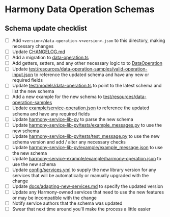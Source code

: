 # Harmony Data Operation Schemas

## Schema update checklist

- [ ] Add `<version>/data-operation-v<version>.json` to this directory, making necessary changes
- [ ] Update [CHANGELOG.md](CHANGELOG.md)
- [ ] Add a migration to [data-operation.ts](../../models/data-operation.ts)
- [ ] Add getters, setters, and any other necessary logic to to [DataOperation](../../models/data-operation.ts)
- [ ] Update [test/resources/data-operation-samples/valid-operation-input.json](../../../test/resources/data-operation-samples/valid-operation-input.json) to reference the updated schema and have any new or required fields
- [ ] Update [test/models/data-operation.ts](../../../test/models/data-operation.ts) to point to the latest schema and list the new schema
- [ ] Add a new example for the new schema to [test/resources/data-operation-samples](../../../test/resources/data-operation-samples)
- [ ] Update [example/service-operation.json](../../../example/service-operation.json) to reference the updated schema and have any required fields
- [ ] Update [harmony-service-lib-py](../../../../harmony-service-lib-py/harmony/message.py) to parse the new schema
- [ ] Update [harmony-service-lib-py/tests/example_messages.py](../../../../harmony-service-lib-py/tests/example_messages.py) to use the new schema
- [ ] Update [harmony-service-lib-py/tests/test_message.py](../../../../harmony-service-lib-py/tests/test_message.py) to use the new schema version and add / alter any necessary checks
- [ ] Update [harmony-service-lib-py/example/example_message.json](../../../../harmony-service-lib-py/example/example_message.json) to use the new schema
- [ ] Update [harmony-service-example/example/harmony-operation.json](../../../../harmony-service-example/example/harmony-operation.json) to use the new schema
- [ ] Update [config/services.yml](../../../config/services.yml) to supply the new library version for any services that will be automatically or manually upgraded with the change
- [ ] Update [docs/adapting-new-services.md](../../../docs/adapting-new-services.md) to specify the updated version
- [ ] Update any Harmony-owned services that need to use the new features or may be incompatible with the change
- [ ] Notify service authors that the schema was updated
- [ ] Swear that next time around you'll make the process a little easier
